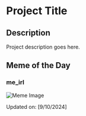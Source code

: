 # Project Title

## Description

Project description goes here.

## Meme of the Day

### me_irl
![Meme Image](https://i.redd.it/2blu8ylmcpnd1.png)

Updated on: [9/10/2024]